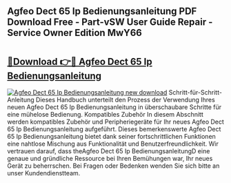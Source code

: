 ## Agfeo Dect 65 Ip Bedienungsanleitung PDF Download Free - Part-vSW User Guide Repair - Service Owner Edition MwY66

# <h2><a href="http://df0gqcm.blite.top/?on=Agfeo+Dect+65+Ip+Bedienungsanleitung">🔗Download 👉🔴 Agfeo Dect 65 Ip Bedienungsanleitung</a></h2>

[![Agfeo Dect 65 Ip Bedienungsanleitung new download](https://i.imgur.com/lujVjoI.png)](http://df0gqcm.blite.top/?on=Agfeo+Dect+65+Ip+Bedienungsanleitung)
Schritt-für-Schritt-Anleitung Dieses Handbuch unterteilt den Prozess der Verwendung Ihres neuen Agfeo Dect 65 Ip Bedienungsanleitung in überschaubare Schritte für eine mühelose Bedienung. Kompatibles Zubehör In diesem Abschnitt werden kompatibles Zubehör und Peripheriegeräte für Ihr neues Agfeo Dect 65 Ip Bedienungsanleitung aufgeführt. Dieses bemerkenswerte Agfeo Dect 65 Ip Bedienungsanleitung bietet dank seiner fortschrittlichen Funktionen eine nahtlose Mischung aus Funktionalität und Benutzerfreundlichkeit. Wir vertrauen darauf, dass theAgfeo Dect 65 Ip BedienungsanleitungD eine genaue und gründliche Ressource bei Ihren Bemühungen war, Ihr neues Gerät zu beherrschen. Bei Fragen oder Bedenken wenden Sie sich bitte an unser Kundendienstteam.
